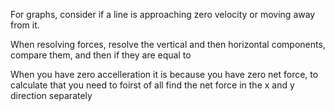 For graphs, consider if a line is approaching zero velocity or moving away from it.

When resolving forces, resolve the vertical and then horizontal components, compare them, and then if they are equal to 

When you have zero accelleration it is because you have zero net force, to calculate that you need to foirst of all find the net force in the x and y direction separately 